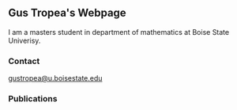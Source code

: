 ## Gus Tropea's Webpage
I am a masters student in department of mathematics at Boise State Univerisy.

### Contact

gustropea@u.boisestate.edu

### Publications
